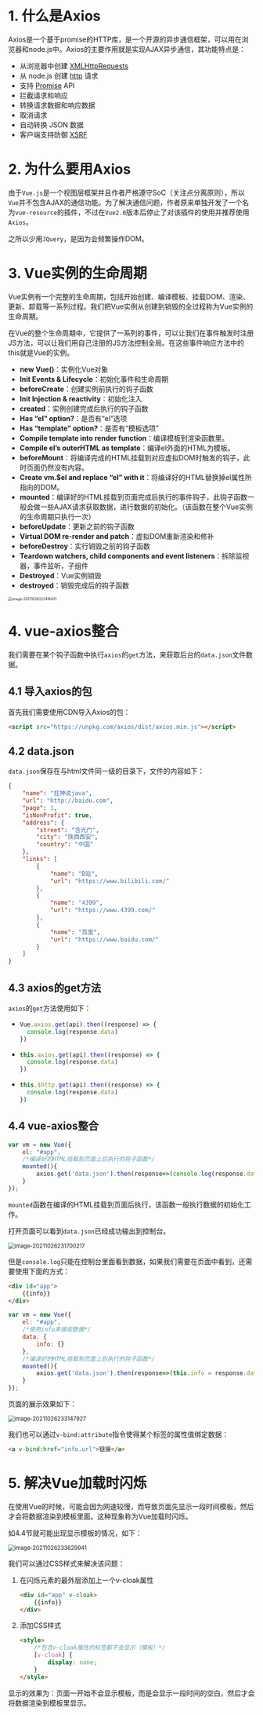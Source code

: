 # 1. 什么是Axios

Axios是一个基于promise的HTTP库，是一个开源的异步通信框架，可以用在浏览器和node.js中。Axios的主要作用就是实现AJAX异步通信，其功能特点是：

- 从浏览器中创建 [XMLHttpRequests](https://developer.mozilla.org/en-US/docs/Web/API/XMLHttpRequest)
- 从 node.js 创建 [http](http://nodejs.org/api/http.html) 请求
- 支持 [Promise](https://developer.mozilla.org/en-US/docs/Web/JavaScript/Reference/Global_Objects/Promise) API
- 拦截请求和响应
- 转换请求数据和响应数据
- 取消请求
- 自动转换 JSON 数据
- 客户端支持防御 [XSRF](http://en.wikipedia.org/wiki/Cross-site_request_forgery)

# 2. 为什么要用Axios

由于`Vue.js`是一个视图层框架并且作者严格遵守SoC（关注点分离原则），所以`Vue`并不包含AJAX的通信功能。为了解决通信问题，作者原来单独开发了一个名为`vue-resource`的插件，不过在`Vue2.0`版本后停止了对该插件的使用并推荐使用`Axios`。

之所以少用`JQuery`，是因为会频繁操作DOM。

# 3. Vue实例的生命周期

Vue实例有一个完整的生命周期，包括开始创建、编译模板、挂载DOM、渲染、更新、卸载等一系列过程。我们把Vue实例从创建到销毁的全过程称为Vue实例的生命周期。

在Vue的整个生命周期中，它提供了一系列的事件，可以让我们在事件触发时注册JS方法，可以让我们用自己注册的JS方法控制全局。在这些事件响应方法中的this就是Vue的实例。

- **new Vue()**：实例化Vue对象
- **Init Events & Lifecycle**：初始化事件和生命周期
- **beforeCreate**：创建实例前执行的钩子函数
- **Init Injection & reactivity**：初始化注入
- **created**：实例创建完成后执行的钩子函数
- **Has “el” option?**：是否有“el”选项
- **Has “template” option?**：是否有“模板选项”
- **Compile template into render function**：编译模板到渲染函数里。
- **Compile el’s outerHTML as template**：编译el外面的HTML为模板。
- **beforeMount**：将编译完成的HTML挂载到对应虚拟DOM时触发的钩子，此时页面仍然没有内容。
- **Create vm.$el and replace “el” with it**：将编译好的HTML替换掉el属性所指向的DOM。
- **mounted**：编译好的HTML挂载到页面完成后执行的事件钩子，此钩子函数一般会做一些AJAX请求获取数据，进行数据的初始化。（该函数在整个Vue实例的生命周期只执行一次）
- **beforeUpdate**：更新之前的钩子函数
- **Virtual DOM re-render and patch**：虚拟DOM重新渲染和修补
- **beforeDestroy**：实行销毁之前的钩子函数
- **Teardown watchers, child components and event listeners**：拆除监视器，事件监听，子组件
- **Destroyed**：Vue实例销毁
- **destroyed**：销毁完成后的钩子函数

<img src="imgs/image-20211026222416431.png" alt="image-20211026222416431" style="zoom: 50%;" />

# 4. vue-axios整合

我们需要在某个钩子函数中执行`axios`的`get`方法，来获取后台的`data.json`文件数据。

## 4.1 导入axios的包

首先我们需要使用CDN导入Axios的包：

```html
<script src="https://unpkg.com/axios/dist/axios.min.js"></script>
```

## 4.2 data.json

`data.json`保存在与html文件同一级的目录下，文件的内容如下：

```json
{
    "name": "狂神说java",
    "url": "http://baidu.com",
    "page": 1,
    "isNonProfit": true,
    "address": {
        "street": "含光门",
        "city": "陕西西安",
        "country": "中国"
    },
    "links": [
        {
            "name": "B站",
            "url": "https://www.bilibili.com/"
        },
        {
            "name": "4399",
            "url": "https://www.4399.com/"
        },
        {
            "name": "百度",
            "url": "https://www.baidu.com/"
        }
    ]
}
```

## 4.3 axios的get方法

`axios`的`get`方法使用如下：

- ```js
  Vue.axios.get(api).then((response) => {
    console.log(response.data)
  })
  ```

- ```js
  this.axios.get(api).then((response) => {
    console.log(response.data)
  })
  ```

- ```js
  this.$http.get(api).then((response) => {
    console.log(response.data)
  })
  ```

## 4.4 vue-axios整合

```js
var vm = new Vue({
    el: "#app",
    /*编译好的HTML挂载到页面上后执行的钩子函数*/
    mounted(){
        axios.get('data.json').then(response=>(console.log(response.data)));
    }
});
```

`mounted`函数在编译的HTML挂载到页面后执行，该函数一般执行数据的初始化工作。

打开页面可以看到`data.json`已经成功输出到控制台。

<img src="imgs/image-20211026231700217.png" alt="image-20211026231700217" style="zoom:80%;" />

但是`console.log`只能在控制台里面看到数据，如果我们需要在页面中看到，还需要使用下面的方式：

```html
<div id="app">
    {{info}}
</div>
```

```js
var vm = new Vue({
    el: "#app",
    /*使用info来接收数据*/
    data: {
        info: {}
    },
    /*编译好的HTML挂载到页面上后执行的钩子函数*/
    mounted(){
        axios.get('data.json').then(response=>(this.info = response.data));
    }
});
```

页面的展示效果如下：

<img src="imgs/image-20211026233147927.png" alt="image-20211026233147927" style="zoom:80%;" />

我们也可以通过`v-bind:attribute`指令使得某个标签的属性值绑定数据：

```html
<a v-bind:href="info.url">链接</a>
```

# 5. 解决Vue加载时闪烁

在使用Vue的时候，可能会因为网速较慢，而导致页面先显示一段时间模板，然后才会将数据渲染到模板里面。这种现象称为Vue加载时闪烁。

如4.4节就可能出现显示模板的情况，如下：

<img src="imgs/image-20211026233629941.png" alt="image-20211026233629941" style="zoom:80%;" />

我们可以通过CSS样式来解决该问题：

1. 在闪烁元素的最外层添加上一个v-cloak属性

   ```html
   <div id="app" v-cloak>
       {{info}}
   </div>
   ```

2. 添加CSS样式

   ```html
   <style>
       /*包含v-cloak属性的标签都不会显示（模板）*/
       [v-cloak] {
           display: none;
       }
   </style>
   ```

显示的效果为：页面一开始不会显示模板，而是会显示一段时间的空白，然后才会将数据渲染到模板里显示。



